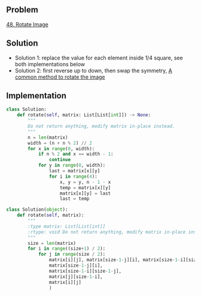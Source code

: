 ## Problem
[48. Rotate Image](https://leetcode.com/problems/rotate-image/)

## Solution
- Solution 1: replace the value for each element inside 1/4 square, see both implementations below
- Solution 2: first reverse up to down, then swap the symmetry, [A common method to rotate the image](https://leetcode.com/problems/rotate-image/discuss/18872/A-common-method-to-rotate-the-image)

## Implementation
```python
class Solution:
    def rotate(self, matrix: List[List[int]]) -> None:
        """
        Do not return anything, modify matrix in-place instead.
        """
        n = len(matrix)
        width = (n + n % 2) // 2
        for x in range(0, width):
            if n % 2 and x == width - 1:
                continue
            for y in range(0, width):
                last = matrix[x][y]
                for i in range(4):
                    x, y = y, n - 1 - x
                    temp = matrix[x][y]
                    matrix[x][y] = last
                    last = temp
```

```python
class Solution(object):
    def rotate(self, matrix):
        """
        :type matrix: List[List[int]]
        :rtype: void Do not return anything, modify matrix in-place instead.
        """
        size = len(matrix)
        for i in range((size+1) / 2):
            for j in range(size / 2):
                matrix[i][j], matrix[size-1-j][i], matrix[size-1-i][size-1-j], matrix[j][size-1-i] = (
                matrix[size-1-j][i],
                matrix[size-1-i][size-1-j],
                matrix[j][size-1-i],
                matrix[i][j]
                )
```
